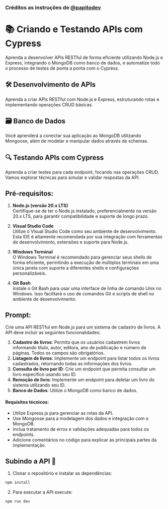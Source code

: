 ### Créditos as instruções de [@papitodev](https://www.instagram.com/papitodev?utm_source=ig_web_button_share_sheet&igsh=ZDNlZDc0MzIxNw==)

# 📚 Criando e Testando APIs com Cypress

Aprenda a desenvolver APIs RESTful de forma eficiente utilizando Node.js e Express, integrando o MongoDB como banco de dados, e automatize todo o processo de testes de ponta a ponta com o Cypress.

## 🛠️ Desenvolvimento de APIs

Aprenda a criar APIs RESTful com Node.js e Express, estruturando rotas e implementando operações CRUD básicas.

## 🗃️ Banco de Dados

Você aprenderá a conectar sua aplicação ao MongoDB utilizando Mongoose, além de modelar e manipular dados através de schemas. 

## 🔍 Testando APIs com Cypress

Aprenda a criar testes para cada endpoint, focando nas operações CRUD. Vamos explorar técnicas para simular e validar respostas da API.

## **Pré-requisitos:**

1. **Node.js (versão 20.x LTS)**  
   Certifique-se de ter o Node.js instalado, preferencialmente na versão 20.x LTS, para garantir compatibilidade e suporte de longo prazo.

2. **Visual Studio Code**  
   Utilize o Visual Studio Code como seu ambiente de desenvolvimento. Esta IDE é altamente recomendada por sua integração com ferramentas de desenvolvimento, extensões e suporte para Node.js.

3. **Windows Terminal**  
   O Windows Terminal é recomendado para gerenciar seus shells de forma eficiente, permitindo a execução de múltiplos terminais em uma única janela com suporte a diferentes shells e configurações personalizáveis.

4. **Git Bash**  
   Instale o Git Bash para usar uma interface de linha de comando Unix no Windows. Isso facilitará o uso de comandos Git e scripts de shell no ambiente de desenvolvimento.

## **Prompt:**

Crie uma API RESTful em Node.js para um sistema de cadastro de livros. A API deve incluir as seguintes funcionalidades:

1. **Cadastro de livros**: Permita que os usuários cadastrem livros informando título, autor, editora, ano de publicação e número de páginas. Todos os campos são obrigatórios.
2. **Listagem de livros**: Implemente um endpoint para listar todos os livros cadastrados, retornando todas as informações dos livros.
3. **Consulta de livro por ID**: Crie um endpoint que permita consultar um livro específico usando seu ID.
4. **Remoção de livro**: Implemente um endpoint para deletar um livro do sistema utilizando seu ID.
5. **Banco de Dados**: Utilize o MongoDB como banco de dados.

#### **Requisitos técnicos:**

- Utilize Express.js para gerenciar as rotas da API.
- Use Mongoose para a modelagem dos dados e integração com o MongoDB.
- Inclua tratamento de erros e validações adequadas para todos os endpoints.
- Adicione comentários no código para explicar as principais partes da implementação.

## **Subindo a API 🚀**

1. Clonar o repositório e instalar as dependências:

```bash
npm install
```

2. Para executar a API execute:

```bash
npm run dev
```


